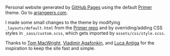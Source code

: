 Personal website generated by [GitHub Pages](https://pages.github.com) using the default [Primer](https://github.com/pages-themes/primer) theme. Go to [arjangeers.com](https://arjangeers.com).

I made some small changes to the theme by modifying `_layouts/default.html` from the [Primer repo](https://github.com/pages-themes/primer) and by overriding/adding CSS styles in `_sass/custom.scss`, which gets imported by `assets/css/style.scss`.

Thanks to [Tom MacWright](https://macwright.org), [Vladimir Agafonkin](https://agafonkin.com), and [Luca Antiga](http://lantiga.github.io) for the inspiration to keep the site fast and simple. 

